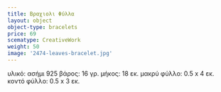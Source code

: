 ```yaml
---
title: Βραχιολι Φύλλα
layout: object
object-type: bracelets
price: 69
scematype: CreativeWork
weight: 50
image: '2474-leaves-bracelet.jpg'
---
```

υλικό: ασήμι 925
βάρος: 16 γρ.
μήκος: 18 εκ.
μακρύ φύλλο: 0.5 x 4 εκ.
κοντό φύλλο: 0.5 x 3 εκ.

